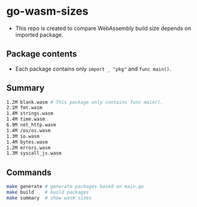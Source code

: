 # go-wasm-sizes

* This repo is created to compare WebAssembly build size depends on imported package.

## Package contents

* Each package contains only `import _ "pkg"` and `func main()`.

## Summary

```sh
1.2M blank.wasm # This package only contains func main().
2.1M fmt.wasm
1.4M strings.wasm
1.4M time.wasm
6.9M net_http.wasm
1.4M /os/os.wasm
1.3M io.wasm
1.4M bytes.wasm
1.2M errors.wasm
1.3M syscall_js.wasm
```

## Commands

```sh
make generate # generate packages based on main.go
make build    # build packages
make summary  # show wasm sizes
```
